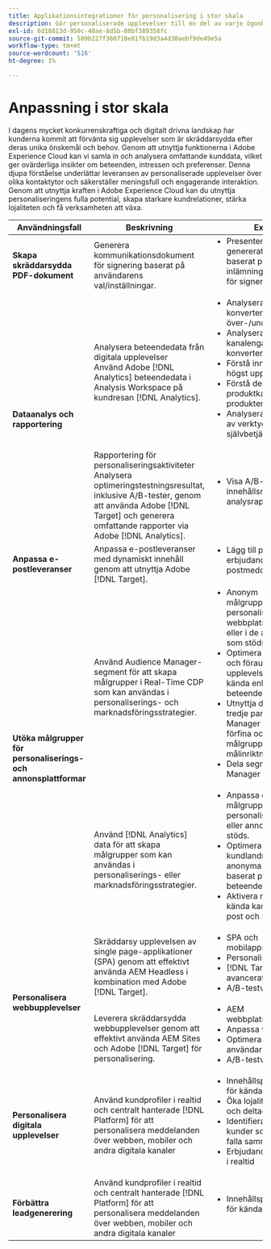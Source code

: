 ```yaml
---
title: Applikationsintegrationer för personalisering i stor skala
description: Gör personaliserade upplevelser till en del av varje ögonblick.
exl-id: 6d18813d-950c-40ae-8d5b-80bf389358fc
source-git-commit: 509b227f360718e81fb19d3a4d30aebf9de49e5a
workflow-type: tm+mt
source-wordcount: '516'
ht-degree: 1%

---
```


# Anpassning i stor skala

I dagens mycket konkurrenskraftiga och digitalt drivna landskap har kunderna kommit att förvänta sig upplevelser som är skräddarsydda efter deras unika önskemål och behov. Genom att utnyttja funktionerna i Adobe Experience Cloud kan vi samla in och analysera omfattande kunddata, vilket ger ovärderliga insikter om beteenden, intressen och preferenser. Denna djupa förståelse underlättar leveransen av personaliserade upplevelser över olika kontaktytor och säkerställer meningsfull och engagerande interaktion. Genom att utnyttja kraften i Adobe Experience Cloud kan du utnyttja personaliseringens fulla potential, skapa starkare kundrelationer, stärka lojaliteten och få verksamheten att växa.

<table>
 <thead>
    <tr>
      <th>Användningsfall</th>
      <th>Beskrivning</th>
      <th>Exempel</th>
      <th>Program</th>
    </tr>
  </thead>
  <tbody>
    <tr>
      <td><strong>Skapa skräddarsydda PDF-dokument</strong></td>
      <td>
        Generera kommunikationsdokument för signering baserat på användarens val/inställningar.
      </td>
      <td>
        <ul style="margin-top: 0;">
          <li>
            Presentera ett dynamiskt genererat sekretessavtal baserat på data från en inlämning från AEM Forms för signering
          </li>
        </ul>
      </td>
      <td>
        <a
          href="../integrations-between-applications/experience-manager/experience-manager-acrobat-sign.md"
          target="_blank"
          rel="noopener noreferrer"
          >AEM Forms och Sign</a
        >
      </td>
    </tr>
    <tr>
      <td rowspan="2"><strong>Dataanalys och rapportering</strong></td>
      <td>
        Analysera beteendedata från digitala upplevelser <br />Använd Adobe
        [!DNL Analytics] beteendedata i Analysis Workspace på kundresan
        [!DNL Analytics].
      </td>
      <td>
        <ul style="margin-top: 0;">
          <li>Analysera konverteringsbanor för över-/underkant</li>
          <li>Analysera kanalengagemang och -konvertering</li>
          <li>Förstå innehåll som visas högst upp</li>
          <li>Förstå de viktigaste produktkategorierna och produkterna</li>
          <li>
            Analysera användningen av verktyg för att optimera självbetjäning
          </li>
        </ul>
      </td>
      <td>
        <a
          href="../integrations-between-applications/analytics/analytics-customer-journey-analytics.md"
          target="_blank"
          rel="noopener noreferrer"
          >[!DNL Analytics] och kundresa [!DNL Analytics]</a
        >
      </td>
    </tr>
    <tr>
      <td>
        Rapportering för personaliseringsaktiviteter<br />Analysera optimeringstestningsresultat, inklusive A/B-tester, genom att använda Adobe [!DNL Target] och generera omfattande rapporter via Adobe [!DNL Analytics].
      </td>
      <td>
        <ul style="margin-top: 0;">
          <li>Visa A/B-testresultat i innehållsrika analysrapporter</li>
        </ul>
      </td>
      <td>
        <a
          href="../integrations-between-applications/analytics/analytics-target.md"
          target="_blank"
          rel="noopener noreferrer"
          >[!DNL Analytics] och [!DNL Target]</a
        >
      </td>
    </tr>
    <tr>
      <td><strong>Anpassa e-postleveranser</strong></td>
      <td>
        Anpassa e-postleveranser med dynamiskt innehåll genom att utnyttja Adobe [!DNL Target].
      </td>
      <td>
        <ul style="margin-top: 0;">
          <li>Lägg till personaliserade erbjudanden i kundens e-postmeddelanden</li>
        </ul>
      </td>
      <td>
        <a
          href="../integrations-between-applications/campaign//campaign-target.md"
          target="_blank"
          rel="noopener noreferrer"
          >[!DNL Campaign] och [!DNL Target]</a
        >
      </td>
    </tr>
    <tr>
      <td rowspan="2">
        <strong>Utöka målgrupper för personaliserings- och annonsplattformar</strong>
      </td>
      <td>
        Använd Audience Manager-segment för att skapa målgrupper i Real-Time CDP som kan användas i personaliserings- och marknadsföringsstrategier.
      </td>
      <td>
        <ul style="margin-top: 0;">
          <li>
            Anonym målgruppsanpassning och personalisering på webbplatsen, mobilappen eller i de annonskanaler som stöds
          </li>
          <li>
            Optimera landningssidan och förautentiserade upplevelser baserat på kända enhets- och beteendeegenskaper
          </li>
          <li>
            Utnyttja datanätverket från tredje part i Audience Manager för att ytterligare förfina och utöka era målgrupper för målinriktning
          </li>
          <li>Dela segment i Audience Manager till RTCDP</li>
        </ul>
      </td>
      <td>
        <a
          href="../integrations-between-applications/aam/aam-rtcdp.md"
          target="_blank"
          rel="noopener noreferrer"
          >Kunddata för Audience Manager och realtid [!DNL Platform]</a
        >
      </td>
    </tr>
    <tr>
      <td>
        Använd [!DNL Analytics] data för att skapa målgrupper som kan användas i personaliserings- eller marknadsföringsstrategier.
      </td>
      <td>
        <ul style="margin-top: 0;">
          <li>
            Anpassa er digitala målgrupp och personalisering på enheter eller annonskanaler som stöds.
          </li>
          <li>
            Optimera kända kundlandningssidor och anonyma upplevelser baserat på enhets- och beteendeattribut.
          </li>
          <li>Aktivera målgrupper för kända kanaler, som e-post och SMS.</li>
        </ul>
      </td>
      <td>
        <a
          href="../integrations-between-applications/analytics/analytics-customer-journey-analytics.md"
          target="_blank"
          rel="noopener noreferrer"
          >[!DNL Analytics] och kunddata i realtid [!DNL Platform]</a
        >
      </td>
    </tr>
    <tr>
      <td rowspan="2"><strong>Personalisera webbupplevelser</strong></td>
      <td>
        Skräddarsy upplevelsen av single page-applikationer (SPA) genom att effektivt använda AEM Headless i kombination med Adobe [!DNL Target].
      </td>
      <td>
        <ul style="margin-top: 0;">
          <li>SPA och mobilappspersonalisering</li>
          <li>Personaliserade API-svar.</li>
          <li>[!DNL Target]leverans av avancerat innehåll.</li>
          <li>A/B-testvariationer.</li>
        </ul>
      </td>
      <td>
        <a
          href="../integrations-between-applications/experience-manager/experience-manager-target.md"
          target="_blank"
          rel="noopener noreferrer"
          >AEM Headless och [!DNL Target]</a
        >
      </td>
    </tr>
    <tr>
      <td>
        Leverera skräddarsydda webbupplevelser genom att effektivt använda AEM Sites och Adobe [!DNL Target] för personalisering.
      </td>
      <td>
        <ul style="margin-top: 0;">
          <li>AEM webbplatspersonalisering.</li>
          <li>Anpassa webbinnehåll.</li>
          <li>Optimera användarupplevelserna.</li>
          <li>A/B-testvariationer.</li>
        </ul>
      </td>
      <td>
        <a
          href="../integrations-between-applications/experience-manager/experience-manager-target.md"
          target="_blank"
          rel="noopener noreferrer"
          >AEM Sites och [!DNL Target]</a
        >
      </td>
    </tr>
    <tr>
      <td><strong>Personalisera digitala upplevelser</strong></td>
      <td>
        Använd kundprofiler i realtid och centralt hanterade [!DNL Platform] för att personalisera meddelanden över webben, mobiler och andra digitala kanaler
      </td>
      <td>
        <ul style="margin-top: 0;">
          <li>Innehållspersonalisering för kända besökare</li>
          <li>Öka lojalitetsregistrering och deltagande</li>
          <li>Identifiera och engagera kunder som riskerar att falla samman</li>
          <li>Erbjudandepersonalisering i realtid</li>
        </ul>
      </td>
      <td>
        <a
          href="../integrations-between-applications/rtcdp/rtcdp-target.md"
          target="_blank"
          rel="noopener noreferrer"
          >Kunddata i realtid [!DNL Platform] och [!DNL Target]</a
        >
      </td>
    </tr>
    <tr>
      <td><strong>Förbättra leadgenerering</strong></td>
      <td>
        Använd kundprofiler i realtid och centralt hanterade [!DNL Platform] för att personalisera meddelanden över webben, mobiler och andra digitala kanaler
      </td>
      <td>
        <ul style="margin-top: 0;">
          <li>Innehållspersonalisering för kända besökare</li>
        </ul>
      </td>
      <td>
        <a
          href="../integrations-between-applications/rtcdp/rtcdp-target.md"
          target="_blank"
          rel="noopener noreferrer"
          >Kunddata i realtid [!DNL Platform] och [!DNL Target]</a
        >
      </td>
    </tr>
  </tbody>
</table>
